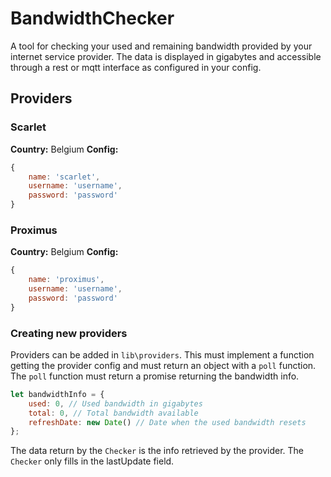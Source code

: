 # BandwidthChecker
A tool for checking your used and remaining bandwidth provided by your internet service provider. The data is displayed in gigabytes and accessible through a rest or mqtt interface as configured in your config.

## Providers

### Scarlet
**Country:** Belgium
**Config:**

```javascript
{
	name: 'scarlet',
	username: 'username',
	password: 'password'
}
```

### Proximus
**Country:** Belgium
**Config:**
```javascript
{
	name: 'proximus',
	username: 'username',
	password: 'password'
}
```

### Creating new providers
Providers can be added in `lib\providers`. This must implement a function getting the provider config and must return an object with a `poll` function. The `poll` function must return a promise returning the bandwidth info.

```javascript
let bandwidthInfo = {
	used: 0, // Used bandwidth in gigabytes
	total: 0, // Total bandwidth available
	refreshDate: new Date() // Date when the used bandwidth resets
};
```

The data return by the `Checker` is the info retrieved by the provider. The `Checker` only fills in the lastUpdate field.

